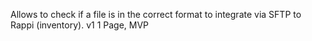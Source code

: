 Allows to check if a file is in the correct format to integrate via SFTP to Rappi (inventory). 
v1
1 Page, MVP
